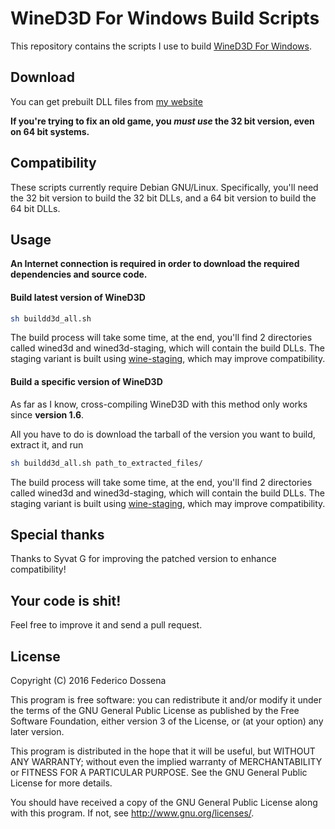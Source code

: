 # WineD3D For Windows Build Scripts
This repository contains the scripts I use to build [WineD3D For Windows](http://wined3d.adolfintel.com).

## Download
You can get prebuilt DLL files from [my website](http://wined3d.adolfintel.com)

__If you're trying to fix an old game, you _must use_ the 32 bit version, even on 64 bit systems.__

## Compatibility
These scripts currently require Debian GNU/Linux. Specifically, you'll need the 32 bit version to build the 32 bit DLLs, and a 64 bit version to build the 64 bit DLLs.
 
## Usage
__An Internet connection is required in order to download the required dependencies and source code.__

#### Build latest version of WineD3D
```bash
sh buildd3d_all.sh
```
The build process will take some time, at the end, you'll find 2 directories called wined3d and wined3d-staging, which will contain the build DLLs. The staging variant is built using [wine-staging](http://github.com/wine-compholio/wine-staging), which may improve compatibility.

#### Build a specific version of WineD3D
As far as I know, cross-compiling WineD3D with this method only works since __version 1.6__.

All you have to do is download the tarball of the version you want to build, extract it, and run
```bash
sh buildd3d_all.sh path_to_extracted_files/
```
The build process will take some time, at the end, you'll find 2 directories called wined3d and wined3d-staging, which will contain the build DLLs. The staging variant is built using [wine-staging](http://github.com/wine-compholio/wine-staging), which may improve compatibility.

## Special thanks ##
Thanks to Syvat G for improving the patched version to enhance compatibility!

## Your code is shit!
Feel free to improve it and send a pull request.

## License
Copyright (C) 2016 Federico Dossena

This program is free software: you can redistribute it and/or modify
it under the terms of the GNU General Public License as published by
the Free Software Foundation, either version 3 of the License, or
(at your option) any later version.

This program is distributed in the hope that it will be useful,
but WITHOUT ANY WARRANTY; without even the implied warranty of
MERCHANTABILITY or FITNESS FOR A PARTICULAR PURPOSE.  See the
GNU General Public License for more details.

You should have received a copy of the GNU General Public License
along with this program.  If not, see <http://www.gnu.org/licenses/>.